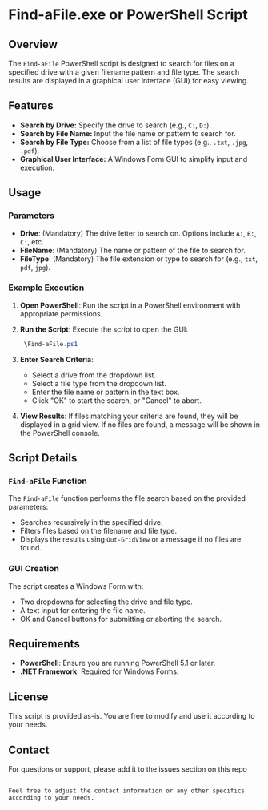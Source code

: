 # Find-aFile.exe or PowerShell Script

## Overview

The `Find-aFile` PowerShell script is designed to search for files on a specified drive with a given filename pattern and file type. The search results are displayed in a graphical user interface (GUI) for easy viewing.

## Features

- **Search by Drive:** Specify the drive to search (e.g., `C:`, `D:`).
- **Search by File Name:** Input the file name or pattern to search for.
- **Search by File Type:** Choose from a list of file types (e.g., `.txt`, `.jpg`, `.pdf`).
- **Graphical User Interface:** A Windows Form GUI to simplify input and execution.

## Usage

### Parameters

- **Drive**: (Mandatory) The drive letter to search on. Options include `A:`, `B:`, `C:`, etc.
- **FileName**: (Mandatory) The name or pattern of the file to search for.
- **FileType**: (Mandatory) The file extension or type to search for (e.g., `txt`, `pdf`, `jpg`).

### Example Execution

1. **Open PowerShell**: Run the script in a PowerShell environment with appropriate permissions.

2. **Run the Script**: Execute the script to open the GUI:

   ```powershell
   .\Find-aFile.ps1
   ```

3. **Enter Search Criteria**:
   - Select a drive from the dropdown list.
   - Select a file type from the dropdown list.
   - Enter the file name or pattern in the text box.
   - Click "OK" to start the search, or "Cancel" to abort.

4. **View Results**: If files matching your criteria are found, they will be displayed in a grid view. If no files are found, a message will be shown in the PowerShell console.

## Script Details

### `Find-aFile` Function

The `Find-aFile` function performs the file search based on the provided parameters:
- Searches recursively in the specified drive.
- Filters files based on the filename and file type.
- Displays the results using `Out-GridView` or a message if no files are found.

### GUI Creation

The script creates a Windows Form with:
- Two dropdowns for selecting the drive and file type.
- A text input for entering the file name.
- OK and Cancel buttons for submitting or aborting the search.

## Requirements

- **PowerShell**: Ensure you are running PowerShell 5.1 or later.
- **.NET Framework**: Required for Windows Forms.

## License

This script is provided as-is. You are free to modify and use it according to your needs.

## Contact

For questions or support, please add it to the issues section on this repo

```

Feel free to adjust the contact information or any other specifics according to your needs.
